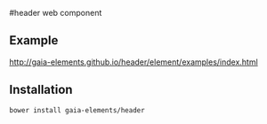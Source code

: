 #header web component

## Example

http://gaia-elements.github.io/header/element/examples/index.html

## Installation
```
bower install gaia-elements/header
```
